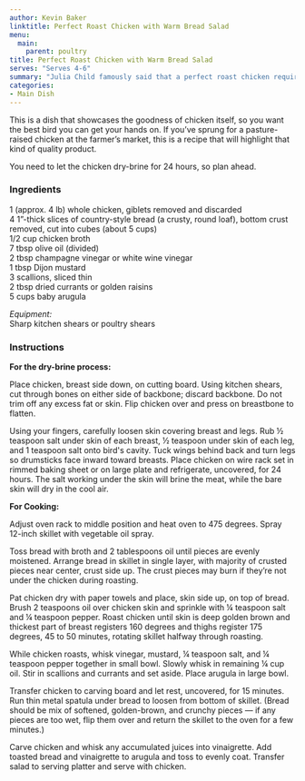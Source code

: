 ```yaml
---
author: Kevin Baker
linktitle: Perfect Roast Chicken with Warm Bread Salad
menu:
  main:
    parent: poultry
title: Perfect Roast Chicken with Warm Bread Salad
serves: "Serves 4-6"
summary: "Julia Child famously said that a perfect roast chicken requires a “greed for perfection”. This version requires a bit of forethought but could hardly be easier. And it’s nearly the perfect chicken meal — shatteringly crisp skin, moist and flavorful meat, and and light arugula salad studded with croutons of crusty bread flavored with chicken drippings and browned in chicken fat. "
categories:
- Main Dish
---
```

This is a dish that showcases the goodness of chicken itself, so you want the best bird you can get your hands on. If you’ve sprung for a pasture-raised chicken at the farmer’s market, this is a recipe that will highlight that kind of quality product.

You need to let the chicken dry-brine for 24 hours, so plan ahead.

### Ingredients

<div class="ingredient-list">

1 (approx. 4 lb) whole chicken, giblets removed and discarded  
4 1”-thick slices of country-style bread (a crusty, round loaf), bottom crust removed, cut into cubes (about 5 cups)  
1/2 cup chicken broth  
7 tbsp olive oil (divided)  
2 tbsp champagne vinegar or white wine vinegar  
1 tbsp Dijon mustard  
3 scallions, sliced thin  
2 tbsp dried currants or golden raisins  
5 cups baby arugula  
  
*Equipment:*  
Sharp kitchen shears or poultry shears  

</div>

### Instructions

**For the dry-brine process:**

Place chicken, breast side down, on cutting board. Using kitchen shears, cut through bones on either side of backbone; discard backbone. Do not trim off any excess fat or skin. Flip chicken over and press on breastbone to flatten. 

Using your fingers, carefully loosen skin covering breast and legs. Rub ½ teaspoon salt under skin of each breast, ½ teaspoon under skin of each leg, and 1 teaspoon salt onto bird's cavity. Tuck wings behind back and turn legs so drumsticks face inward toward breasts. Place chicken on wire rack set in rimmed baking sheet or on large plate and refrigerate, uncovered, for 24 hours. The salt working under the skin will brine the meat, while the bare skin will dry in the cool air.

**For Cooking:**

Adjust oven rack to middle position and heat oven to 475 degrees. Spray 12-inch skillet with vegetable oil spray. 

Toss bread with broth and 2 tablespoons oil until pieces are evenly moistened. Arrange bread in skillet in single layer, with majority of crusted pieces near center, crust side up. The crust pieces may burn if they’re not under the chicken during roasting. 

Pat chicken dry with paper towels and place, skin side up, on top of bread. Brush 2 teaspoons oil over chicken skin and sprinkle with ¼ teaspoon salt and ¼ teaspoon pepper. Roast chicken until skin is deep golden brown and thickest part of breast registers 160 degrees and thighs register 175 degrees, 45 to 50 minutes, rotating skillet halfway through roasting. 

While chicken roasts, whisk vinegar, mustard, ¼ teaspoon salt, and ¼ teaspoon pepper together in small bowl. Slowly whisk in remaining ¼ cup oil. Stir in scallions and currants and set aside. Place arugula in large bowl. 

Transfer chicken to carving board and let rest, uncovered, for 15 minutes. Run thin metal spatula under bread to loosen from bottom of skillet. (Bread should be mix of softened, golden-brown, and crunchy pieces — if any pieces are too wet, flip them over and return the skillet to the oven for a few minutes.) 

Carve chicken and whisk any accumulated juices into vinaigrette. Add toasted bread and vinaigrette to arugula and toss to evenly coat. Transfer salad to serving platter and serve with chicken. 